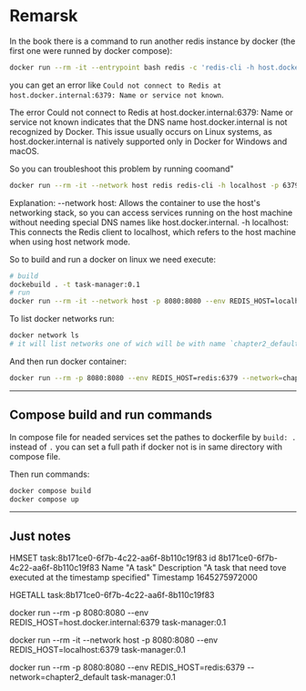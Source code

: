 # Remarsk

In the book there is a command to run another redis instance by docker (the first one were runned by docker compose):

```sh
docker run --rm -it --entrypoint bash redis -c 'redis-cli -h host.docker.internal -p 6379'
```

you can get an error like `Could not connect to Redis at host.docker.internal:6379: Name or service not known`.

The error Could not connect to Redis at host.docker.internal:6379: Name or service not known indicates that the DNS name host.docker.internal is not recognized by Docker. This issue usually occurs on Linux systems, as host.docker.internal is natively supported only in Docker for Windows and macOS.

So you can troubleshoot this problem by running coomand"

```sh
docker run --rm -it --network host redis redis-cli -h localhost -p 6379
```

Explanation:
--network host: Allows the container to use the host's networking stack, so you can access services running on the host machine without needing special DNS names like host.docker.internal.
-h localhost: This connects the Redis client to localhost, which refers to the host machine when using host network mode.

So to build and run a docker on linux we need execute:

```sh
# build
dockebuild . -t task-manager:0.1
# run
docker run --rm -it --network host -p 8080:8080 --env REDIS_HOST=localhost:6379 task-manager:0.1
```

To list docker networks run:

```sh
docker network ls
# it will list networks one of wich will be with name `chapter2_default` - it the network of redis container
```

And then run docker container:

```sh
docker run --rm -p 8080:8080 --env REDIS_HOST=redis:6379 --network=chapter2_default task-manager:0.1
```

---

## Compose build and run commands

In compose file for neaded services set the pathes to dockerfile by `build: .` instead of `.` you can set a full path
if docker not is in same directory with compose file.

Then run commands:

```sh
docker compose build
docker compose up
```

---

## Just notes

HMSET task:8b171ce0-6f7b-4c22-aa6f-8b110c19f83 id 8b171ce0-6f7b-4c22-aa6f-8b110c19f83 Name "A task" Description "A task that need tove executed at the timestamp specified" Timestamp 1645275972000

HGETALL task:8b171ce0-6f7b-4c22-aa6f-8b110c19f83

docker run --rm -p 8080:8080 --env REDIS_HOST=host.docker.internal:6379 task-manager:0.1

docker run --rm -it --network host -p 8080:8080 --env REDIS_HOST=localhost:6379 task-manager:0.1

docker run --rm -p 8080:8080 --env REDIS_HOST=redis:6379 --network=chapter2_default task-manager:0.1
